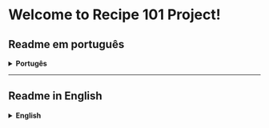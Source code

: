 # Welcome to Recipe 101 Project!

## Readme em português
<details><summary><b>Portugês</b></summary><br/>
Boas-vindas ao repositório do projeto App de Receitas(Recipe 101)!

Nesse projeto, desenvolvi em grupo, um App de receitas, que chegamos ao nome Recipe 101!

# Sobre o desenvolvimento

Nesse projeto utilizamos React com componente funcionais, Hooks, ContextAPI e RTL.

# Como rodar o projeto

Para rodar nossa aplicação basta clonar este repositório e rodar o comando npm start.

# APIs

  * <details><summary><b>The MealDB</b></summary><br/>

    O [TheMealDB](https://www.themealdb.com/) é um banco de dados aberto, mantido pela comunidade, com receitas e ingredientes de todo o mundo.

      Os end-points são bastante ricos, você pode [vê-los aqui](https://www.themealdb.com/api.php)


* <details><summary><b> The CockTailDB API</b></summary>
    Bem similar (inclusive mantida pela mesma entidade) a TheMealDB API, só que focado em bebidas.

    Os end-points também são bastante ricos, você pode [vê-los aqui](https://www.thecocktaildb.com/api.php)
    </details>

# Requisitos

## Testes unitários

### 1 - Desenvolva os testes unitários de maneira que a cobertura seja de, no mínimo, 90%
<br />

---

## Tela de login


#### 2 - Crie todos os elementos que devem respeitar os atributos descritos no protótipo para a tela de login

#### 3 - Desenvolva a tela de maneira que a pessoa consiga escrever seu email no input de email e sua senha no input de senha

#### 4 - Desenvolva a tela de maneira que o formulário só seja válido após um email válido e uma senha de mais de 6 caracteres serem preenchidos

#### 5 - Após a submissão do formulário, salve no localStorage o e-mail da pessoa usuária na chave `user`

#### 6 - Redirecione a pessoa usuária para a tela principal de receitas de comidas após a submissão e validação com sucesso do login
---

## Header

#### 7 - Implemente o header de acordo com a necessidade de cada tela

#### 8 - Redirecione a pessoa usuária para a tela de perfil ao clicar no botão de perfil

#### 9 - Desenvolva o botão de busca que, ao ser clicado, a barra de busca deve aparecer. O mesmo serve para escondê-la
---

## Barra de busca - Header

#### 10 - Implemente os elementos da barra de busca respeitando os atributos descritos no protótipo

#### 11 - Implemente 3 radio buttons na barra de busca: Ingredient, Name e First letter

#### 12 - Busque na API de comidas caso a pessoa esteja na página de comidas, e na API de bebidas caso esteja na de bebidas

#### 13 - Redirecione para a tela de detalhes da receita caso apenas uma receita seja encontrada, com o ID da mesma na URL

#### 14 - Caso a busca retorne mais de uma receita, renderize as 12 primeiras encontradas, exibindo a imagem e o nome de cada uma

#### 15 - Exiba um `alert` caso nenhuma receita seja encontrada

---

## Menu inferior

#### 16 - Implemente o menu inferior posicionando-o de forma fixa e contendo 2 ícones: um para comidas e outro para bebidas

#### 17 - Exiba o menu inferior apenas nas telas indicadas pelo protótipo

#### 18 - Redirecione a pessoa usuária para a tela correta ao clicar em cada ícone no menu inferior

---

## Tela principal de receitas

#### 19 - Carregue as 12 primeiras receitas de comidas ou bebidas, uma em cada card

#### 20 - Implemente os botões de categoria para serem utilizados como filtro

#### 21 - Implemente o filtro das receitas por meio da API ao clicar no filtro de categoria

#### 22 - Implemente o filtro como um toggle, o qual se for selecionado novamente, o app deve retornar as receitas sem nenhum filtro

#### 23 - Redirecione a pessoa usuária ao clicar no card para a tela de detalhes, que deve mudar a rota e conter o id da receita na URL

---

## Tela de detalhes de uma receita

#### 24 - Realize uma request para a API passando o `id` da receita que deve estar disponível nos parâmetros da URL

#### 25 - Desenvolva a tela de modo que contenha uma imagem da receita, o título, a categoria em caso de comidas e se é ou não alcoólico em caso de bebidas, uma lista de ingredientes seguidos pelas quantidades, instruções, um vídeo do youtube incorporado e recomendações

#### 26 - Implemente as recomendações. Para receitas de comida, a recomendação deverá ser bebida, já para as receitas de bebida a recomendação deverá ser comida

#### 27 - Implemente os 6 cards de recomendação, mostrando apenas 2. O scroll é horizontal, similar a um `carousel`

#### 28 - Desenvolva um botão de nome "Start Recipe" que deve ficar fixo na parte de baixo da tela o tempo todo

#### 29 - Implemente a solução de forma que, caso a receita já tenha sido feita, o botão "Start Recipe" desapareça

#### 30 - Implemente a solução de modo que, caso a receita tenha sido iniciada mas não finalizada, o texto do botão deve ser "Continue Recipe"

#### 31 - Redirecione a pessoa usuária caso o botão "Start Recipe" seja clicado, a rota deve mudar para a tela de receita em progresso

#### 32 - Implemente um botão de compartilhar e um de favoritar a receita

#### 33 - Implemente a solução de forma que, ao clicar no botão de compartilhar, o link de detalhes da receita deve ser copiado para o clipboard e uma mensagem avisando que o link foi copiado deve aparecer na tela em uma tag HTML

#### 34 - Salve as receitas favoritas no `localStorage` na chave `favoriteRecipes`

#### 35 - Implemente o ícone do coração (favorito) de modo que: deve vir preenchido caso a receita esteja favoritada e vazio caso contrário

#### 36 - Implemente a lógica no botão de favoritar. Caso seja clicado, o ícone do coração deve mudar seu estado atual, caso esteja preenchido deve mudar para vazio e vice-versa
---

#### Tela de receita em progresso
### 37 - Desenvolva a tela de modo que contenha uma imagem da receita, o título, a categoria em caso de comidas e se é ou não alcoólico em caso de bebidas, uma lista de ingredientes com suas respectivas quantidades e instruções

#### 38 - Desenvolva um checkbox para cada item da lista de ingredientes

#### 39 - Implemente uma lógica que ao clicar no checkbox de um ingrediente, o nome dele deve ser "riscado" da lista

#### 40 - Salve o estado do progresso, que deve ser mantido caso a pessoa atualize a página ou volte para a mesma receita

#### 41 - Desenvolva a lógica de favoritar e compartilhar. A lógica da tela de detalhes de uma receita se aplica aqui

#### 42 - Implemente a solução de modo que o botão de finalizar receita ("Finish Recipe") só pode estar habilitado quando todos os ingredientes estiverem _"checkados"_ (marcados)

#### 43 - Redirecione a pessoa usuária após clicar no botão de finalizar receita ("Finish Recipe"), para a página de receitas feitas, cuja rota deve ser `/done-recipes`

---

## Tela de receitas feitas

#### 44 - Implemente os elementos da tela de receitas feitas respeitando os atributos descritos no protótipo

#### 45 - Desenvolva a tela de modo que, caso a receita do card seja uma comida, ela deve possuir: a foto da receita, nome, categoria, nacionalidade, a data em que a pessoa fez a receita, as 2 primeiras tags retornadas pela API e um botão de compartilhar

#### 46 - Desenvolva a tela de maneira que, caso a receita do card seja uma bebida, ela deve possuir: a foto da receita, o nome, se é alcoólica, a data em que a pessoa fez a receita e um botão de compartilhar

#### 47 - Desenvolva a solução de modo que o botão de compartilhar deve copiar a URL da tela de detalhes da receita para o clipboard

#### 48 - Implemente 2 botões que filtram as receitas por comida ou bebida e um terceiro que remove todos os filtros

#### 49 - Redirecione para a tela de detalhes da receita caso seja clicado na foto ou no nome da receita
---

## Tela de receitas favoritas

#### 50 - Implemente os elementos da tela de receitas favoritas (cumulativo com os atributos em comum com a tela de receitas feitas), respeitando os atributos descritos no protótipo

#### 51 - Desenvolva a tela de modo que, caso a receita do card seja uma comida, ela deve possuir: a foto da receita,  nome, categoria, nacionalidade, um botão de compartilhar e um de "desfavoritar"

#### 52 - Desenvolva a tela de modo que, caso a receita do card seja uma bebida, ela deve possuir: a foto da receita,  nome, se é alcoólica ou não, um botão de compartilhar e um de "desfavoritar"

#### 53 - Desenvolva a solução de modo que o botão de compartilhar deve copiar a URL da tela de detalhes da receita para o clipboard

#### 54 - Desenvolva a solução de modo que o botão de "desfavoritar" deve remover a receita da lista de receitas favoritas do `localStorage` e da tela

#### 55 - Implemente 2 botões que filtram as receitas por comida ou bebida e um terceiro que remove todos os filtros

#### 56 - Redirecione a pessoa usuária ao clicar na foto ou no nome da receita, a rota deve mudar para a tela de detalhes daquela receita

---

## Tela de perfil

#### 57 - Implemente os elementos da tela de perfil respeitando os atributos descritos no protótipo

#### 58 - Implemente a solução de maneira que o e-mail da pessoa usuária deve estar visível

#### 59 - Implemente 3 botões: um de nome "Done Recipes", um de nome "Favorite Recipes" e um de nome "Logout"

#### 60 - Redirecione a pessoa usuária que, ao clicar no botão de "Done Recipes", a rota deve mudar para a tela de receitas feitas

#### 61 - Redirecione a pessoa usuária que, ao clicar no botão de "Favorite Recipes", a rota deve mudar para a tela de receitas favoritas

#### 62 - Redirecione a pessoa usuária que ao clicar no botão de "Logout", o `localStorage` deve ser limpo e a rota deve mudar para a tela de login
</details>

---

## Readme in English

<details><summary><b>English</b></summary><br/>


# Welcome to the Recipe App (Recipe 101) project repository!

In this project, we developed a recipe app called Recipe 101 as a group.

# About the development

In this project, we used React with functional components, Hooks, Context API, and RTL (React Testing Library).

# How to run the project

To run our application, simply clone this repository and run the command `npm start`.

# APIs

* <details><summary><b>The MealDB</b></summary><br/>

    [TheMealDB](https://www.themealdb.com/) is an open database, maintained by the community, with recipes and ingredients from around the world.

    The API endpoints are quite rich, you can [see them here](https://www.themealdb.com/api.php).


* <details><summary><b>The CockTailDB API</b></summary>
    This API, maintained by the same organization as TheMealDB API, is focused on beverages.

    The API endpoints are also quite rich, you can [see them here](https://www.thecocktaildb.com/api.php)
    </details>

# Requirements

## Unit tests

### 1 - Develop unit tests with a coverage of at least 90%
<br />

---

## Login screen


#### 2 - Create all elements that must respect the attributes described in the prototype for the login screen

#### 3 - Develop the screen in a way that users can enter their email in the email input and their password in the password input

#### 4 - Develop the screen in a way that the form is only valid after a valid email and a password with more than 6 characters are entered

#### 5 - After submitting the form, save the user's email in localStorage with the key `user`

#### 6 - Redirect the user to the main food recipe screen after successful login submission and validation
---

## Header

#### 7 - Implement the header according to the requirements of each screen

#### 8 - Redirect the user to the profile screen when the profile button is clicked

#### 9 - Develop a search button that, when clicked, displays the search bar. The same button should hide the search bar when clicked again
---

## Search bar - Header

#### 10 - Implement the search bar elements respecting the attributes described in the prototype

#### 11 - Implement 3 radio buttons in the search bar: Ingredient, Name, and First letter

#### 12 - Search the food API if the user is on the food page, and the drink API if they are on the drinks page

#### 13 - Redirect to the recipe details screen if only one recipe is found, with the recipe ID in the URL

#### 14 - If the search returns more than one recipe, render the first 12 recipes found, displaying the image and name of each one

#### 15 - Display an alert message if no recipe is found
---

## Bottom Menu

#### 16 - Implement the bottom menu, positioning it fixed and containing 2 icons: one for food and another for drinks

#### 17 - Display the bottom menu only on the screens indicated by the prototype

#### 18 - Redirect the user to the correct screen when each icon in the bottom menu is clicked
---

## Main Food Recipe Screen

#### 19 - Load the first 12 food or drink recipes, one in each card

#### 20 - Implement category buttons to be used as filters

#### 21 - Implement the recipe filter by clicking on the category filter, using the API

#### 22 - Implement the filter as a toggle, which, if selected again, the app should return the recipes without any filter.

#### 23 - Redirect the user to the details screen when a recipe card is clicked, which should change the route and include the recipe ID in the URL.

---

## Recipe Details Screen

#### 24 - Make a request to the API passing the recipe `id` that should be available in the URL parameters.

#### 25 - Develop the screen to include an image of the recipe, the title, the category for food recipes, and whether it is alcoholic for drink recipes. It should also display a list of ingredients followed by their quantities, instructions, an embedded YouTube video, and recommendations.

#### 26 - Implement the recommendations. For food recipes, the recommendation should be a drink, and for drink recipes, the recommendation should be food.

#### 27 - Implement 6 recommendation cards, displaying only 2 at a time. The scroll should be horizontal, similar to a carousel.

#### 28 - Develop a button named "Start Recipe" that should be fixed at the bottom of the screen at all times.

#### 29 - Implement the solution so that if the recipe has already been made, the "Start Recipe" button disappears.

#### 30 - Implement the solution so that if the recipe has been started but not finished, the text of the button should be "Continue Recipe".

#### 31 - Redirect the user if the "Start Recipe" button is clicked, and the route should change to the in-progress recipe screen.

#### 32 - Implement a share button and a favorite button for the recipe.

#### 33 - Implement the solution so that when the share button is clicked, the recipe details link should be copied to the clipboard, and a message indicating that the link has been copied should appear on the screen in an HTML tag.

#### 34 - Save favorite recipes in the `localStorage` under the key `favoriteRecipes`.

#### 35 - Implement the heart icon (favorite) so that it appears filled if the recipe is favorited and empty otherwise.

#### 36 - Implement the logic for the favorite button. When clicked, the heart icon should toggle its current state, filled if it's empty, and empty if it's filled.
---

## In-Progress Recipe Screen

#### 37 - Develop the screen to include an image of the recipe, the title, the category for food recipes, and whether it is alcoholic for drink recipes. It should also display a list of ingredients with their respective quantities and instructions.

#### 38 - Develop a checkbox for each ingredient in the list.

#### 39 - Implement logic so that when a checkbox for an ingredient is clicked, the ingredient name should be "crossed out" in the list.

#### 40 - Save the progress state, which should be maintained if the user refreshes the page or returns to the same recipe.

#### 41 - Develop the logic for favorite and share buttons. The logic from the Recipe Details screen applies here.

#### 42 - Implement the solution so that the "Finish Recipe" button is only enabled when all ingredients are checked.

#### 43 - Redirect the user after clicking the "Finish Recipe" button to the page of completed recipes, with the route being `/done-recipes`.

---

## Done Recipes Screen

#### 44 - Implement the elements of the Done Recipes screen respecting the attributes described in the prototype.

#### 45 - Develop the screen so that if the recipe on the card is a food recipe, it should display: the recipe photo, name, category, nationality, the date the recipe was made, the first 2 tags returned by the API, and a share button.

#### 46 - Develop the screen so that if the recipe on the card is a drink recipe

, it should display: the recipe photo, name, whether it is alcoholic, the date the recipe was made, and a share button.

#### 47 - Implement the solution so that the share button copies the URL of the recipe details screen to the clipboard.

#### 48 - Implement 2 buttons that filter recipes by food or drink, and a third button that removes all filters.

#### 49 - Redirect to the recipe details screen when the photo or name of the recipe is clicked.
---

## Favorite Recipes Screen

#### 50 - Implement the elements of the Favorite Recipes screen (cumulative with the attributes shared with the Done Recipes screen), respecting the attributes described in the prototype.

#### 51 - Develop the screen so that if the recipe on the card is a food recipe, it should display: the recipe photo, name, category, nationality, a share button, and an "unfavorite" button.

#### 52 - Develop the screen so that if the recipe on the card is a drink recipe, it should display: the recipe photo, name, whether it is alcoholic or not, a share button, and an "unfavorite" button.

#### 53 - Implement the solution so that the share button copies the URL of the recipe details screen to the clipboard.

#### 54 - Implement the solution so that the "unfavorite" button removes the recipe from the favorite recipes list in the `localStorage` and from the screen.

#### 55 - Implement 2 buttons that filter recipes by food or drink, and a third button that removes all filters.

#### 56 - Redirect the user to the recipe details screen when the photo or name of the recipe is clicked.
---

## Profile Screen

#### 57 - Implement the elements of the Profile screen respecting the attributes described in the prototype.

#### 58 - Implement the solution so that the user's email address is visible.

#### 59 - Implement 3 buttons: one named "Done Recipes", one named "Favorite Recipes", and one named "Logout".

#### 60 - Redirect the user to the Done Recipes screen when the "Done Recipes" button is clicked.

#### 61 - Redirect the user to the Favorite Recipes screen when the "Favorite Recipes" button is clicked.

#### 62 - Clear the `localStorage` and change the route to the login screen when the "Logout" button is clicked.

</details>